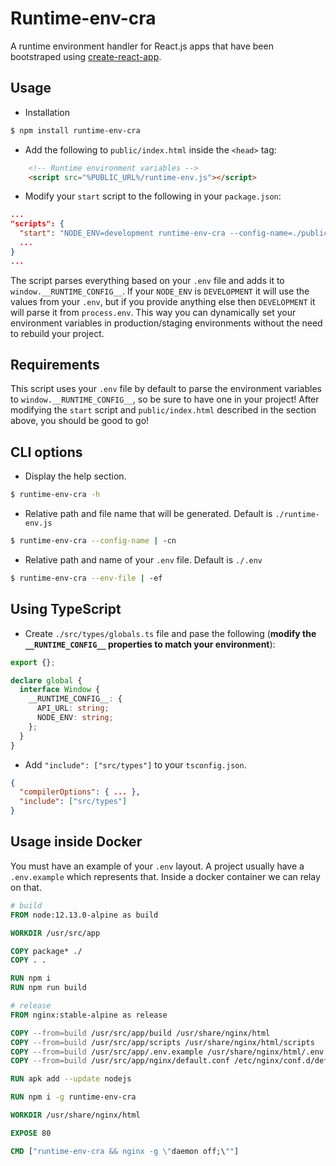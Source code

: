 # Runtime-env-cra

A runtime environment handler for React.js apps that have been bootstraped using [create-react-app](https://github.com/facebook/create-react-app).

## Usage

- Installation

```sh
$ npm install runtime-env-cra
```

- Add the following to `public/index.html` inside the `<head>` tag:

```html
    <!-- Runtime environment variables -->
    <script src="%PUBLIC_URL%/runtime-env.js"></script>
```

- Modify your `start` script to the following in your `package.json`:

```json
...
"scripts": {
  "start": "NODE_ENV=development runtime-env-cra --config-name=./public/runtime-env.js && react-scripts start",
  ...
}
...
```

The script parses everything based on your `.env` file and adds it to `window.__RUNTIME_CONFIG__`.
If your `NODE_ENV` is `DEVELOPMENT` it will use the values from your `.env`, but if you provide anything else then `DEVELOPMENT` it will parse it from `process.env`. This way you can dynamically set your environment variables in production/staging environments without the need to rebuild your project.

## Requirements

This script uses your `.env` file by default to parse the environment variables to `window.__RUNTIME_CONFIG__`, so be sure to have one in your project! After modifying the `start` script and `public/index.html` described in the section above, you should be good to go!

## CLI options

- Display the help section.

```sh
$ runtime-env-cra -h
```

- Relative path and file name that will be generated. Default is `./runtime-env.js`

```sh
$ runtime-env-cra --config-name | -cn
```

- Relative path and name of your `.env` file. Default is `./.env`

```sh
$ runtime-env-cra --env-file | -ef
```

## Using TypeScript

- Create `./src/types/globals.ts` file and pase the following (**modify the `__RUNTIME_CONFIG__` properties to match your environment**):

```typescript
export {};

declare global {
  interface Window {
    __RUNTIME_CONFIG__: {
      API_URL: string;
      NODE_ENV: string;
    };
  }
}
```

- Add `"include": ["src/types"]` to your `tsconfig.json`.

```json
{
  "compilerOptions": { ... },
  "include": ["src/types"]
}
```


## Usage inside Docker

You must have an example of your `.env` layout. A project usually have a `.env.example` which represents that. Inside a docker container we can relay on that.

```Dockerfile
# build
FROM node:12.13.0-alpine as build

WORKDIR /usr/src/app

COPY package* ./
COPY . .

RUN npm i
RUN npm run build

# release
FROM nginx:stable-alpine as release

COPY --from=build /usr/src/app/build /usr/share/nginx/html
COPY --from=build /usr/src/app/scripts /usr/share/nginx/html/scripts
COPY --from=build /usr/src/app/.env.example /usr/share/nginx/html/.env
COPY --from=build /usr/src/app/nginx/default.conf /etc/nginx/conf.d/default.conf

RUN apk add --update nodejs

RUN npm i -g runtime-env-cra

WORKDIR /usr/share/nginx/html

EXPOSE 80

CMD ["runtime-env-cra && nginx -g \"daemon off;\""]
```
